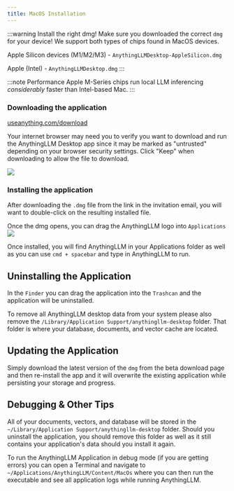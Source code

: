 ```yaml
---
title: MacOS Installation
---
```


:::warning Install the right dmg!
Make sure you downloaded the correct `dmg` for your device! We support both types of chips found in MacOS devices.

Apple Silicon devices (M1/M2/M3) - `AnythingLLMDesktop-AppleSilicon.dmg`

Apple (Intel) - `AnythingLLMDesktop.dmg`
:::

:::note Performance
Apple M-Series chips run local LLM inferencing _considerably_ faster than Intel-based Mac.
:::


### Downloading the application

[useanything.com/download](https://useanything.com/download)

Your internet browser may need you to verify you want to download and run the AnythingLLM Desktop app since it may be marked as "untrusted" depending on your browser security settings. Click "Keep" when downloading to allow the file to download.

<img src="/img/desktop/macos/download.png" />


### Installing the application

After downloading the `.dmg` file from the link in the invitation email, you will want to double-click on the resulting installed file.

Once the dmg opens, you can drag the AnythingLLM logo into `Applications`
<img src="/img/desktop/macos/install.png" />

Once installed, you will find AnythingLLM in your Applications folder as well as you can use `cmd + spacebar` and type in AnythingLLM to run.


## Uninstalling the Application

In the `Finder` you can drag the application into the `Trashcan` and the application will be uninstalled.

To remove all AnythingLLM desktop data from your system please also remove the `/Library/Application Support/anythingllm-desktop` folder. That folder is where your database, documents, and vector cache are located.

## Updating the Application

Simply download the latest version of the `dmg` from the beta download page and then re-install the app and it will overwrite the existing application while persisting your storage and progress.

##  Debugging & Other Tips
All of your documents, vectors, and database will be stored in the `~/Library/Application Support/anythingllm-desktop` folder. Should you uninstall the application, you should remove this folder as well as it still contains your application's data should you install it again.

To run the AnythingLLM Application in debug mode (if you are getting errors) you can open a Terminal and navigate to `~/Applications/AnythingLLM/Content/MacOs` where you can then run the executable and see all application logs while running AnythingLLM.

